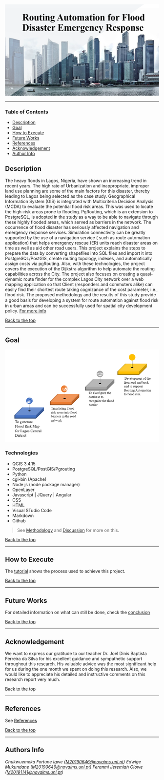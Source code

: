 ![Project Image](image/prj.png)
________
### Table of Contents
- [Description](#description)
- [Goal](#goal)
- [How to Execute](#how-to-execute)
- [Future Works](#future-works)
- [References](#References)
- [Acknowledgement](#acknowledgement)
- [Author Info](#author-info)

## Description
The heavy floods in Lagos, Nigeria, have shown an increasing trend in recent years. The high rate of Urbanization and inappropriate, improper land use planning are some of the main factors for this disaster, thereby leading to Lagos being selected as the case study. Geographical Information System (GIS) is integrated with Multicriteria Decision Analysis (MCDA) to evaluate the potential flood risk areas. This was used to locate the high-risk areas prone to flooding. PgRouting, which is an extension to PostgreSQL, is adopted in the study as a way to be able to navigate through these highly flooded areas, which served as barriers in the network. The occurrence of flood disaster has seriously affected navigation and emergency response services. Simulation connectivity can be greatly supported by the use of a navigation service ( such as route automation application) that helps emergency rescue (ER) units reach disaster areas on time as well as aid other road users. This project explains the steps to prepare the data by converting shapefiles into SQL files and import it into PostgreSQL/PostGIS, create routing topology, indexes, and automatically assign costs via pgRouting. Also, with these technologies, the project covers the execution of the Dijkstra algorithm to help automate the routing capabilities across the City. The project also focuses on creating a quasi-dynamic route finder for the complex Lagos City network over a web mapping application so that Client (responders and commuters alike) can easily find their shortest route taking cognizance of the cost parameter, i.e., flood risk. The proposed methodology and the results of this study provide a good basis for developing a system for route automation against ﬂood risk in urban areas and can be successfully used for spatial city development policy. [For more info](docs/Introduction.md)

[Back to the top](#table-of-contents)
________

## Goal
![Objectives](image/objectives.png)

### Technologies
- QGIS 3.4.15
- PostgreSQL/PostGIS/Pgrouting
- Python
- cgi-bin (Apache)
- Node js (node package manager)
- OpenLayer
- Javascript | JQuery | Angular
- CSS
- HTML
- Visual STudio Code
- Markdown
- Github

>See [Methodology](docs/Methodology.md) and [Discussion](docs/Result_Discussion.md) for more on this.

[Back to the top](#table-of-contents)
__________

## How to Execute
The [tutorial](docs/Tutorial.md) shows the process used to achieve this project.

[Back to the top](#table-of-contents)
__________

## Future Works
For detailed information on what can still be done, check the [conclusion](docs/Conclusion.md)

[Back to the top](#table-of-contents)
__________

## Acknowledgement
We want to express our gratitude to our teacher Dr. Joel Dinis Baptista Ferreira da Silva for his excellent guidance and sympathetic support throughout this research. His valuable advice was the most significant help for us during the one month we spent on doing this research. Also, we would like to appreciate his detailed and instructive comments on this research report very much.

[Back to the top](#table-of-contents)
___________

## References
See [References](docs/References.md)

[Back to the top](#table-of-contents)
__________

## Authors Info
*Chukwuemeka Fortune Igwe (M20190646@novaims.unl.pt)*
*Edwige Mukundane (M20190649@novaims.unl.pt)*
*Feranmi Jeremiah Olowe (M20191141@novaims.unl.pt)*